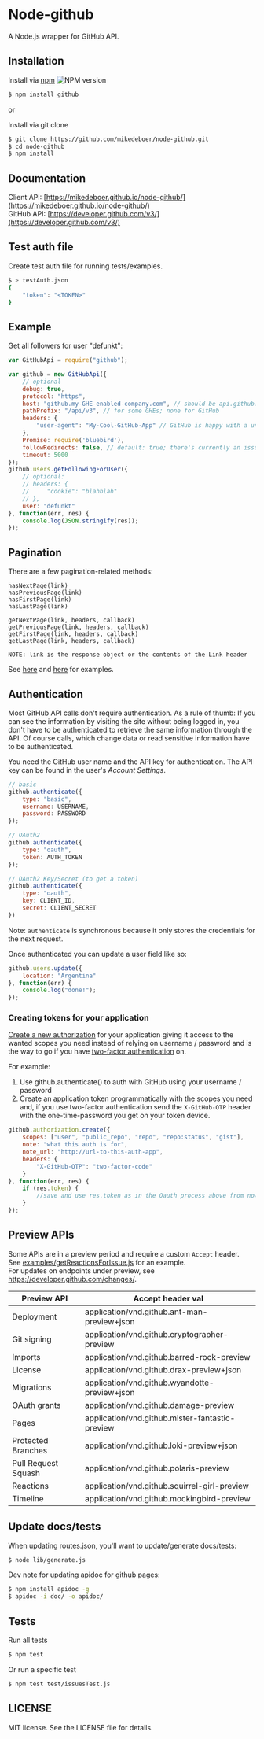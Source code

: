 # Node-github

A Node.js wrapper for GitHub API.

## Installation

Install via [npm](https://www.npmjs.com/package/github) ![NPM version](https://badge.fury.io/js/github.svg)

```bash
$ npm install github
```

or

Install via git clone

```bash
$ git clone https://github.com/mikedeboer/node-github.git
$ cd node-github
$ npm install
```

## Documentation

Client API: [https://mikedeboer.github.io/node-github/](https://mikedeboer.github.io/node-github/)  
GitHub API: [https://developer.github.com/v3/](https://developer.github.com/v3/)

## Test auth file

Create test auth file for running tests/examples.

```bash
$ > testAuth.json
{
    "token": "<TOKEN>"
}
```

## Example

Get all followers for user "defunkt":
```javascript
var GitHubApi = require("github");

var github = new GitHubApi({
    // optional
    debug: true,
    protocol: "https",
    host: "github.my-GHE-enabled-company.com", // should be api.github.com for GitHub
    pathPrefix: "/api/v3", // for some GHEs; none for GitHub
    headers: {
        "user-agent": "My-Cool-GitHub-App" // GitHub is happy with a unique user agent
    },
    Promise: require('bluebird'),
    followRedirects: false, // default: true; there's currently an issue with non-get redirects, so allow ability to disable follow-redirects
    timeout: 5000
});
github.users.getFollowingForUser({
    // optional:
    // headers: {
    //     "cookie": "blahblah"
    // },
    user: "defunkt"
}, function(err, res) {
    console.log(JSON.stringify(res));
});
```

## Pagination

There are a few pagination-related methods: 

```
hasNextPage(link)
hasPreviousPage(link)
hasFirstPage(link)
hasLastPage(link)

getNextPage(link, headers, callback)
getPreviousPage(link, headers, callback)
getFirstPage(link, headers, callback)
getLastPage(link, headers, callback)

NOTE: link is the response object or the contents of the Link header
```

See [here](https://github.com/mikedeboer/node-github/blob/master/examples/paginationCustomHeaders.js) and [here](https://github.com/mikedeboer/node-github/blob/master/examples/getStarred.js) for examples.

## Authentication

Most GitHub API calls don't require authentication. As a rule of thumb: If you can see the information by visiting the site without being logged in, you don't have to be authenticated to retrieve the same information through the API. Of course calls, which change data or read sensitive information have to be authenticated.

You need the GitHub user name and the API key for authentication. The API key can be found in the user's _Account Settings_.

```javascript
// basic
github.authenticate({
    type: "basic",
    username: USERNAME,
    password: PASSWORD
});

// OAuth2
github.authenticate({
    type: "oauth",
    token: AUTH_TOKEN
});

// OAuth2 Key/Secret (to get a token)
github.authenticate({
    type: "oauth",
    key: CLIENT_ID,
    secret: CLIENT_SECRET
})
```

Note: `authenticate` is synchronous because it only stores the
credentials for the next request.

Once authenticated you can update a user field like so:
```javascript
github.users.update({
    location: "Argentina"
}, function(err) {
    console.log("done!");
});
```

### Creating tokens for your application
[Create a new authorization](https://developer.github.com/v3/oauth_authorizations/#create-a-new-authorization) for your application giving it access to the wanted scopes you need instead of relying on username / password and is the way to go if you have [two-factor authentication](https://github.com/blog/1614-two-factor-authentication) on.

For example:

1. Use github.authenticate() to auth with GitHub using your username / password
2. Create an application token programmatically with the scopes you need and, if you use two-factor authentication send the `X-GitHub-OTP` header with the one-time-password you get on your token device.

```javascript
github.authorization.create({
    scopes: ["user", "public_repo", "repo", "repo:status", "gist"],
    note: "what this auth is for",
    note_url: "http://url-to-this-auth-app",
    headers: {
        "X-GitHub-OTP": "two-factor-code"
    }
}, function(err, res) {
    if (res.token) {
        //save and use res.token as in the Oauth process above from now on
    }
});
```

## Preview APIs

Some APIs are in a preview period and require a custom `Accept` header.  
See [examples/getReactionsForIssue.js](https://github.com/mikedeboer/node-github/blob/master/examples/getReactionsForIssue.js) for an example.  
For updates on endpoints under preview, see https://developer.github.com/changes/.

| Preview API         | Accept header val                               |
| ------------------- | ----------------------------------------------- |
| Deployment          | application/vnd.github.ant-man-preview+json     |
| Git signing         | application/vnd.github.cryptographer-preview    |
| Imports             | application/vnd.github.barred-rock-preview      |
| License             | application/vnd.github.drax-preview+json        |
| Migrations          | application/vnd.github.wyandotte-preview+json   |
| OAuth grants        | application/vnd.github.damage-preview           |
| Pages               | application/vnd.github.mister-fantastic-preview |
| Protected Branches  | application/vnd.github.loki-preview+json        |
| Pull Request Squash | application/vnd.github.polaris-preview          |
| Reactions           | application/vnd.github.squirrel-girl-preview    |
| Timeline            | application/vnd.github.mockingbird-preview      |

## Update docs/tests

When updating routes.json, you'll want to update/generate docs/tests:

```bash
$ node lib/generate.js
```

Dev note for updating apidoc for github pages:

```bash
$ npm install apidoc -g
$ apidoc -i doc/ -o apidoc/
```

## Tests

Run all tests

```bash
$ npm test
```

Or run a specific test

```bash
$ npm test test/issuesTest.js
```

## LICENSE

MIT license. See the LICENSE file for details.
